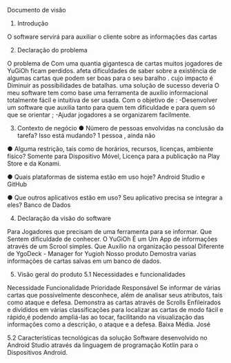 Documento de visão

1. Introdução

O software servirá para auxiliar o cliente sobre as informações das cartas

2. Declaração do problema

O problema de 	Com uma quantia gigantesca de cartas muitos jogadores de YuGiOh ficam perdidos.
afeta 	dificuldades de saber sobre a existência de algumas cartas que podem ser boas para o seu baralho .
cujo impacto é	Diminuir as possibilidades de batalhas.
uma solução de sucesso deveria	O meu software tem como base uma ferramenta de auxílio informacional totalmente fácil e intuitiva de ser usada. Com o objetivo de : -Desenvolver um software que auxilia tanto para quem tem dificuldade e para quem só que se orientar ; -Ajudar jogadores a se organizarem facilmente.

3. Contexto de negócio
●	Número de pessoas envolvidas na conclusão da tarefa? Isso está mudando?
1 pessoa , ainda não

●	Alguma restrição, tais como de horários, recursos, licenças, ambiente físico?
Somente para Dispositivo Móvel, Licença para a publicação na Play Store e da Konami.

●	Quais plataformas de sistema estão em uso hoje?
Android Studio e GitHub

●	Que outros aplicativos estão em uso? Seu aplicativo precisa se integrar a eles?
Banco de Dados


4. Declaração da visão do software

Para	Jogadores que precisam de uma ferramenta para se informar.
Que	Sentem dificuldade de conhecer.
O	YuGiOh
É um	Um App de informações através de um Scrool simples. 
Que	Auxílio na organização pessoal
Diferente de	YgoDeck - Manager for Yugioh
Nosso produto	Demostra varias informações de cartas salvas em um banco de dados.

5. Visão geral do produto
5.1 Necessidades e funcionalidades

Necessidade	Funcionalidade	Prioridade	Responsável
 Se informar de várias cartas que possivelmente desconhece, além de analisar seus atributos, tais como ataque e defesa.	Demonstra as cartas através de Scrolls Enfileirados e divididos em várias classificações para localizar as cartas de  modo fácil e rápido,é podendo ampliá-las ao tocar, facilitando na visualização das informações como a descrição, o ataque e a defesa.	
Baixa
Média.	José

5.2 Características tecnológicas da solução
Software desenvolvido no Android Studio através da linguagem de programação Kotlin para o Dispositivos Android.

